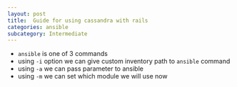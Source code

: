 ```yaml
---
layout: post
title:  Guide for using cassandra with rails
categories: ansible
subcategory: Intermediate
---
```


- `ansible` is one of 3 commands
- using `-i` option we can give custom inventory path to `ansible` command
- using `-a` we can pass parameter to ansible
- using `-m` we can set which module we will use now

